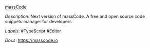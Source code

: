 [massCode](https://github.com/massCodeIO/massCode)

*Description*: Next version of massCode. A free and open source code snippets manager for developers

*Labels*: #TypeScript #Editor

*Docs*: https://masscode.io
